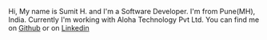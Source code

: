 Hi, My name is Sumit H. and I'm a Software Developer. I'm from Pune(MH), India. Currently I'm working with Aloha Technology Pvt Ltd.
You can find me on <a href="https://github.com/ssumitofficial">Github</a> or on <a href="https://www.linkedin.com/in/sumit-h-ab225112b">Linkedin</a>
